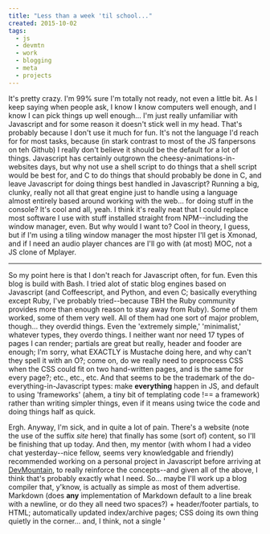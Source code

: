 ```yaml
---
title: "Less than a week 'til school..."
created: 2015-10-02
tags:
  - js
  - devmtn
  - work
  - blogging
  - meta
  - projects
---
```


It's pretty crazy. I'm 99% sure I'm totally not ready, not even a little bit. As I keep saying when people ask, I know I know computers well enough, and I know I can pick things up well enough... I'm just really unfamiliar with Javascript and for some reason it doesn't stick well in my head. That's probably because I don't use it much for fun. It's not the language I'd reach for for most tasks, because (in stark contrast to most of the JS fanpersons on teh Github) I really don't believe it should be the default for a lot of things. Javascript has certainly outgrown the cheesy-animations-in-websites days, but why not use a shell script to do things that a shell script would be best for, and C to do things that should probably be done in C, and leave Javascript for doing things best handled in Javascript? Running a big, clunky, really not all that great engine just to handle using a language almost entirely based around working with the web... for doing stuff in the console? It's cool and all, yeah. I think it's really neat that I could replace most software I use with stuff installed straight from NPM--including the window manager, even. But why would I want to? Cool in theory, I guess, but if I'm using a tiling window manager the most hipster I'll get is Xmonad, and if I need an audio player chances are I'll go with (at most) MOC, not a JS clone of Mplayer.  

---------

So my point here is that I don't reach for Javascript often, for fun. Even this blog is build with Bash. I tried alot of static blog engines based on Javascript (and Coffeescript, and Python, and even C; basically everything except Ruby, I've probably tried--because TBH the Ruby community provides more than enough reason to stay away from Ruby). Some of them worked, some of them very well. All of them had one sort of major problem, though... they overdid things. Even the 'extremely simple,' 'minimalist,' whatever types, they overdo things. I neither want nor need 17 types of pages I can render; partials are great but really, header and fooder are enough; I'm sorry, what EXACTLY is Mustache doing here, and why can't they spell it with an O?; come on, do we really need to preprocess CSS when the CSS could fit on two hand-written pages, and is the same for every page?; etc., etc., etc. And that seems to be the trademark of the do-everything-in-Javascript types: make **everything** happen in JS, and default to using 'frameworks' (ahem, a tiny bit of templating code !== a framework) rather than writing simpler things, even if it means using twice the code and doing things half as quick. 

Ergh. Anyway, I'm sick, and in quite a lot of pain. There's a website (note the use of the suffix _site_ here) that finally has some (sort of) content, so I'll be finishing that up today. And then, my mentor (with whom I had a video chat yesterday--nice fellow, seems very knowledgable and friendly) recommended working on a personal project in Javascript before arriving at [DevMountain](http://devmounta.in), to really reinforce the concepts--and given all of the above, I think that's probably exactly what I need. So... maybe I'll work up a blog compiler that, y'know, is actually as simple as most of them advertise. Markdown (does **any** implementation of Markdown default to a line break with a newline, or do they all need two spaces?) + header/footer partials, to HTML; automatically updated index/archive pages; CSS doing its own thing quietly in the corner... and, I think, not a single '<script>' anywhere in the site.  
